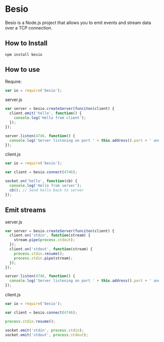 # Besio

Besio is a Node.js project that allows you to emit events and stream data over a TCP connection.

## How to Install

    npm install besio

## How to use

Require:

```js
var io = require('besio');
```

server.js

```js
var server = besio.createServer(funciton(client) {
  client.emit('hello', function() {
    console.log('Hello from client');
  });
});

server.listen(4746, function() {
  console.log('Server listening on port ' + this.address().port + ' and address ' + this.address().address);
});
```

client.js

```js
var io = require('besio');

var client = besio.connect(4746);

socket.on('hello', function(cb) {
  console.log('Hello from server');
  cb(); // Send hello back to server
});
```

## Emit streams

server.js

```js
var server = besio.createServer(funciton(client) {
  client.on('stdin', function(stream) {
    stream.pipe(process.stdout);
  });
  client.on('stdout', function(stream) {
    process.stdin.resume();
    process.stdin.pipe(stream);
  });
});

server.listen(4746, function() {
  console.log('Server listening on port ' + this.address().port + ' and address ' + this.address().address);
});
```

client.js

```js
var io = require('besio');

var client = besio.connect(4746);

process.stdin.resume();

socket.emit('stdin', process.stdin);
socket.emit('stdout', process.stdout);
```
